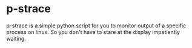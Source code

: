# p-strace
p-strace is a simple python script for you to monitor output of a specific process on linux. So you don't have to stare at the display impatiently waiting.
